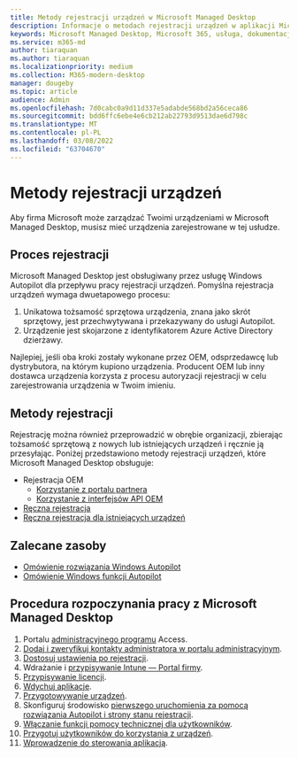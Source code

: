 ```yaml
---
title: Metody rejestracji urządzeń w Microsoft Managed Desktop
description: Informacje o metodach rejestracji urządzeń w aplikacji Microsoft Managed Desktop
keywords: Microsoft Managed Desktop, Microsoft 365, usługa, dokumentacja
ms.service: m365-md
author: tiaraquan
ms.author: tiaraquan
ms.localizationpriority: medium
ms.collection: M365-modern-desktop
manager: dougeby
ms.topic: article
audience: Admin
ms.openlocfilehash: 7d0cabc0a9d11d337e5adabde568bd2a56ceca86
ms.sourcegitcommit: bdd6ffc6ebe4e6cb212ab22793d9513dae6d798c
ms.translationtype: MT
ms.contentlocale: pl-PL
ms.lasthandoff: 03/08/2022
ms.locfileid: "63704670"
---
```

# <a name="device-registration-methods"></a>Metody rejestracji urządzeń

Aby firma Microsoft może zarządzać Twoimi urządzeniami w Microsoft Managed Desktop, musisz mieć urządzenia zarejestrowane w tej usłudze.

## <a name="registration-process"></a>Proces rejestracji

Microsoft Managed Desktop jest obsługiwany przez usługę Windows Autopilot dla przepływu pracy rejestracji urządzeń. Pomyślna rejestracja urządzeń wymaga dwuetapowego procesu:

1. Unikatowa tożsamość sprzętowa urządzenia, znana jako skrót sprzętowy, jest przechwytywana i przekazywany do usługi Autopilot.
1. Urządzenie jest skojarzone z identyfikatorem Azure Active Directory dzierżawy.

Najlepiej, jeśli oba kroki zostały wykonane przez OEM, odsprzedawcę lub dystrybutora, na którym kupiono urządzenia. Producent OEM lub inny dostawca urządzenia korzysta z procesu autoryzacji rejestracji w celu zarejestrowania urządzenia w Twoim imieniu.

## <a name="registration-methods"></a>Metody rejestracji

Rejestrację można również przeprowadzić w obrębie organizacji, zbierając tożsamość sprzętową z nowych lub istniejących urządzeń i ręcznie ją przesyłając. Poniżej przedstawiono metody rejestracji urządzeń, które Microsoft Managed Desktop obsługuje:

- Rejestracja OEM
    - [Korzystanie z portalu partnera](partner-registration.md#register-devices-using-the-partner-center)
    - [Korzystanie z interfejsów API OEM](partner-registration.md#register-devices-by-using-the-oem-api)
- [Ręczna rejestracja](manual-registration.md)
- [Ręczna rejestracja dla istniejących urządzeń](manual-registration-existing-devices.md)

## <a name="recommended-resources"></a>Zalecane zasoby

- [Omówienie rozwiązania Windows Autopilot](/mem/autopilot/windows-autopilot)
- [Omówienie Windows funkcji Autopilot](/mem/autopilot/registration-overview)

## <a name="steps-to-get-started-with-microsoft-managed-desktop"></a>Procedura rozpoczynania pracy z Microsoft Managed Desktop

1. Portalu [administracyjnego programu](access-admin-portal.md) Access.
1. [Dodaj i zweryfikuj kontakty administratora w portalu administracyjnym](add-admin-contacts.md).
1. [Dostosuj ustawienia po rejestracji](conditional-access.md).
1. Wdrażanie i [przypisywanie Intune — Portal firmy](company-portal.md).
1. [Przypisywanie licencji](assign-licenses.md).
1. [Wdychuj aplikacje](deploy-apps.md).
1. [Przygotowywanie urządzeń](prepare-devices.md).
1. Skonfiguruj środowisko [pierwszego uruchomienia za pomocą rozwiązania Autopilot i strony stanu rejestracji](esp-first-run.md).
1. [Włączanie funkcji pomocy technicznej dla użytkowników](enable-support.md).
1. [Przygotuj użytkowników do korzystania z urządzeń](get-started-devices.md).
1. [Wprowadzenie do sterowania aplikacją](get-started-app-control.md).

